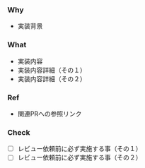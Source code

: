 ### Why
- 実装背景

### What
- 実装内容
 - 実装内容詳細（その１）
 - 実装内容詳細（その２）

### Ref
- 関連PRへの参照リンク

### Check
- [ ] レビュー依頼前に必ず実施する事（その１）
- [ ] レビュー依頼前に必ず実施する事（その２）
